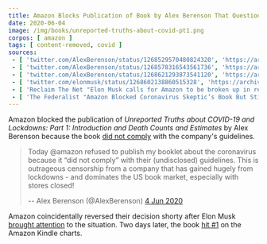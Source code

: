 ```yaml
---
title: Amazon Blocks Publication of Book by Alex Berenson That Questions the COVID Lockdowns
date: 2020-06-04
image: /img/books/unreported-truths-about-covid-pt1.png
corpos: [ amazon ]
tags: [ content-removed, covid ]
sources:
 - [ 'twitter.com/AlexBerenson/status/1268529570480824320', 'https://archive.is/D50Ir' ]
 - [ 'twitter.com/AlexBerenson/status/1268578316543561736', 'https://archive.is/zw1OI' ]
 - [ 'twitter.com/AlexBerenson/status/1268621293873541120', 'https://archive.is/ZxCZL' ]
 - [ 'twitter.com/elonmusk/status/1268602138860515328', 'https://archive.is/90pBi' ]
 - [ 'Reclaim The Net "Elon Musk calls for Amazon to be broken up in response to its censorship of dissenting coronavirus perspective" by Tom Parker (4 Jun 2020)', 'https://reclaimthenet.org/elon-musk-break-up-amazon/' ]
 - [ 'The Federalist "Amazon Blocked Coronavirus Skeptic’s Book But Still Sells Books By Hitler, The Unabomber" by Tristan Justice (4 Jun 2020)', 'https://thefederalist.com/2020/06/04/amazon-bans-coronavirus-skeptics-book-but-still-sells-books-by-hitler-the-unabomber/' ]
---
```


Amazon blocked the publication of _Unreported Truths about COVID-19 and
Lockdowns: Part 1: Introduction and Death Counts and Estimates_ by Alex
Berenson because the book [did not comply](notice.jpg) with the company's
guidelines.
> Today @amazon refused to publish my booklet about the coronavirus because it
> “did not comply” with their (undisclosed) guidelines. This is outrageous
> censorship from a company that has gained hugely from lockdowns - and
> dominates the US book market, especially with stores closed!
>
> -- Alex Berenson (@AlexBerenson) [4 Jun 2020](https://archive.is/zw1OI)

Amazon coincidentally reversed their decision shorty after Elon Musk [brought
attention](http://archive.is/90pBi) to the situation. Two days later, the book
[hit #1](https://reclaimthenet.org/alex-berensons-lockdown-skeptic-book-rockets-top-of-kindle-charts/)
on the Amazon Kindle charts.
